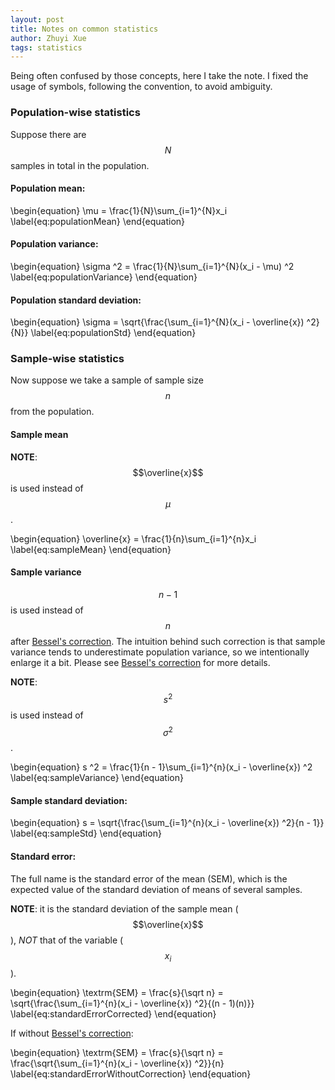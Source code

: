 ```yaml
---
layout: post
title: Notes on common statistics
author: Zhuyi Xue
tags: statistics
---
```


Being often confused by those concepts, here I take the note. I fixed the usage
of symbols, following the convention, to avoid ambiguity.

### Population-wise statistics

Suppose there are $$N$$ samples in total in the population.

#### Population mean:

\begin{equation}
    \mu = \frac{1}{N}\sum_{i=1}^{N}x_i
    \label{eq:populationMean}
\end{equation}

#### Population variance:

\begin{equation}
    \sigma ^2 = \frac{1}{N}\sum_{i=1}^{N}(x_i - \mu) ^2
    \label{eq:populationVariance}
\end{equation}

#### Population standard deviation:

\begin{equation}
    \sigma = \sqrt{\frac{\sum_{i=1}^{N}(x_i - \overline{x}) ^2}{N}}
    \label{eq:populationStd}
\end{equation}

### Sample-wise statistics

Now suppose we take a sample of sample size $$n$$ from the population.

#### Sample mean

**NOTE**: $$\overline{x}$$ is used instead of $$\mu$$.

\begin{equation}
    \overline{x} = \frac{1}{n}\sum_{i=1}^{n}x_i
    \label{eq:sampleMean}
\end{equation}

#### Sample variance 

$$n-1$$ is used instead of $$n$$ after
[Bessel's correction](https://en.wikipedia.org/wiki/Bessel%27s_correction). The
intuition behind such correction is that sample variance tends to underestimate
population variance, so we intentionally enlarge it a bit. Please see
[Bessel's correction](https://en.wikipedia.org/wiki/Bessel%27s_correction) for more details.

**NOTE**: $$s^2$$ is used instead of $$\sigma ^2$$.

\begin{equation}
    s ^2 = \frac{1}{n - 1}\sum_{i=1}^{n}(x_i - \overline{x}) ^2
    \label{eq:sampleVariance}
\end{equation}

#### Sample standard deviation:

\begin{equation}
    s = \sqrt{\frac{\sum_{i=1}^{n}(x_i - \overline{x}) ^2}{n - 1}}
    \label{eq:sampleStd}
\end{equation}

#### Standard error:

The full name is the standard error of the mean (SEM), which is the expected
value of the standard deviation of means of several samples.

**NOTE**: it is the standard deviation of the sample mean ($$\overline{x}$$),
_NOT_ that of the variable ($$x_i$$).

\begin{equation}
    \textrm{SEM} = \frac{s}{\sqrt n} = \sqrt{\frac{\sum_{i=1}^{n}(x_i - \overline{x}) ^2}{(n - 1)(n)}}
    \label{eq:standardErrorCorrected}
\end{equation}

If without [Bessel's correction](https://en.wikipedia.org/wiki/Bessel%27s_correction):


\begin{equation}
    \textrm{SEM} = \frac{s}{\sqrt n} = \frac{\sqrt{\sum_{i=1}^{n}(x_i - \overline{x}) ^2}}{n}
    \label{eq:standardErrorWithoutCorrection}
\end{equation}
